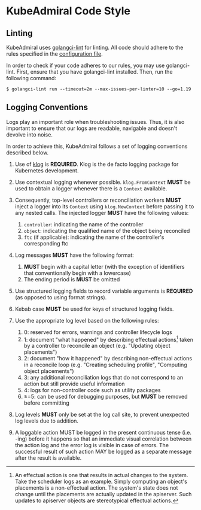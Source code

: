 # KubeAdmiral Code Style

## Linting

KubeAdmiral uses [golangci-lint](https://golangci-lint.run/usage/install/) for linting. All code should adhere to the rules specified in the [configuration file](../.golangci.yml).

In order to check if your code adheres to our rules, you may use golangci-lint. First, ensure that you have golangci-lint installed. Then, run the following command:

```console
$ golangci-lint run --timeout=2m --max-issues-per-linter=10 --go=1.19
```

## Logging Conventions

Logs play an important role when troubleshooting issues. Thus, it is also important to ensure that our logs are readable, navigable and doesn't devolve into noise.

In order to achieve this, KubeAdmiral follows a set of logging conventions described below.

1. Use of [klog](https://pkg.go.dev/k8s.io/klog/v2) is **REQUIRED**. Klog is the de facto logging package for Kubernetes development.

2. Use contextual logging whenever possible. `klog.FromContext` **MUST** be used to obtain a logger whenever there is a `Context` available.

3. Consequently, top-level controllers or reconciliation workers **MUST** inject a logger into its `Context` using `klog.NewContext` before passing it to any nested calls. The injected logger **MUST** have the following values:

    1. `controller`: indicating the name of the controller
    2. `object`: indicating the qualified name of the object being reconciled
    3. `ftc` (if applicable): indicating the name of the controller's corresponding ftc

4. Log messages **MUST** have the following format:

    1. **MUST** begin with a capital letter (with the exception of identifiers that conventionally begin with a lowercase)
    2. The ending period is **MUST** be omitted

5. Use structured logging fields to record variable arguments is **REQUIRED** (as opposed to using format strings).

6. Kebab case **MUST** be used for keys of structured logging fields.

7. Use the appropriate log level based on the following rules:

    1. 0: reserved for errors, warnings and controller lifecycle logs
    2. 1: document "what happened" by describing effectual actions[^1] taken by a controller to reconcile an object (e.g. "Updating object placements")
    3. 2: document "how it happened" by describing non-effectual actions in a reconcile loop (e.g. "Creating scheduling profile", "Computing object placements")
    4. 3: any additional reconciliation logs that do not correspond to an action but still provide useful information
    5. 4: logs for non-controller code such as utility packages
    6. &ge;=5: can be used for debugging purposes, but **MUST** be removed before committing

[^1]: An effectual action is one that results in actual changes to the system. Take the scheduler logs as an example. Simply computing an object's placements is a non-effectual action. The system's state does not change until the placements are actually updated in the apiserver. Such updates to apiserver objects are stereotypical effectual actions.

8. Log levels **MUST** only be set at the log call site, to prevent unexpected log levels due to addition.

9. A loggable action MUST be logged in the present continuous tense (i.e. -ing) before it happens so that an immediate visual correlation between the action log and the error log is visible in case of errors. The successful result of such action MAY be logged as a separate message after the result is available.

